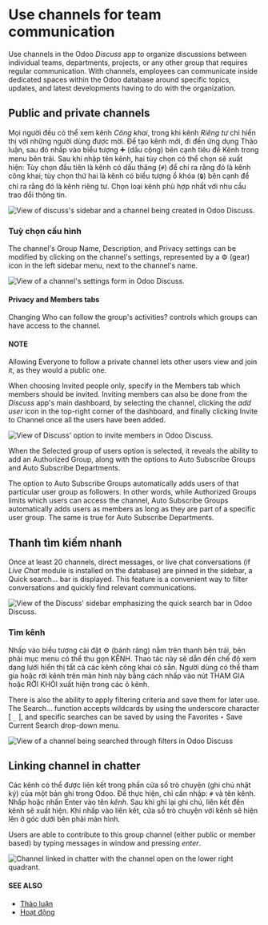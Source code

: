 # Use channels for team communication

Use channels in the Odoo *Discuss* app to organize discussions between individual teams,
departments, projects, or any other group that requires regular communication. With channels,
employees can communicate inside dedicated spaces within the Odoo database around specific topics,
updates, and latest developments having to do with the organization.

## Public and private channels

Mọi người đều có thể xem kênh *Công khai*, trong khi kênh *Riêng tư* chỉ hiển thị với những người dùng được mời. Để tạo kênh mới, đi đến ứng dụng Thảo luận, sau đó nhấp vào biểu tượng ➕ (dấu cộng) bên cạnh tiêu đề Kênh trong menu bên trái. Sau khi nhập tên kênh, hai tùy chọn có thể chọn sẽ xuất hiện: Tùy chọn đầu tiên là kênh có dấu thăng (`#`) để chỉ ra rằng đó là kênh công khai; tùy chọn thứ hai là kênh có biểu tượng ổ khóa (`🔒`) bên cạnh để chỉ ra rằng đó là kênh riêng tư. Chọn loại kênh phù hợp nhất với nhu cầu trao đổi thông tin.

![View of discuss's sidebar and a channel being created in Odoo Discuss.](team_communication/public-private-channel.png)

### Tuỳ chọn cấu hình

The channel's Group Name, Description, and Privacy settings can
be modified by clicking on the channel's settings, represented by a ⚙️ (gear) icon in
the left sidebar menu, next to the channel's name.

![View of a channel's settings form in Odoo Discuss.](team_communication/channel-settings.png)

#### Privacy and Members tabs

Changing Who can follow the group's activities? controls which groups can have access to
the channel.

#### NOTE
Allowing Everyone to follow a private channel lets other users view and join it, as
they would a public one.

When choosing Invited people only, specify in the Members tab which members
should be invited. Inviting members can also be done from the *Discuss* app's main dashboard, by
selecting the channel, clicking the *add user* icon in the top-right corner of the dashboard, and
finally clicking Invite to Channel once all the users have been added.

![View of Discuss' option to invite members in Odoo Discuss.](team_communication/invite-channel.png)

When the Selected group of users option is selected, it reveals the ability to add an
Authorized Group, along with the options to Auto Subscribe Groups and
Auto Subscribe Departments.

The option to Auto Subscribe Groups automatically adds users of that particular user
group as followers. In other words, while Authorized Groups limits which users can
access the channel, Auto Subscribe Groups automatically adds users as members as long as
they are part of a specific user group. The same is true for Auto Subscribe Departments.

## Thanh tìm kiếm nhanh

Once at least 20 channels, direct messages, or live chat conversations (if *Live Chat* module is
installed on the database) are pinned in the sidebar, a Quick search… bar is displayed.
This feature is a convenient way to filter conversations and quickly find relevant communications.

![View of the Discuss' sidebar emphasizing the quick search bar in Odoo Discuss.](team_communication/quick-search.png)

### Tìm kênh

Nhấp vào biểu tượng cài đặt ⚙️ (bánh răng) nằm trên thanh bên trái, bên phải mục menu có thể thu gọn KÊNH. Thao tác này sẽ dẫn đến chế độ xem dạng lưới hiển thị tất cả các kênh công khai có sẵn. Người dùng có thể tham gia hoặc rời kênh trên màn hình này bằng cách nhấp vào nút THAM GIA hoặc RỜI KHỎI xuất hiện trong các ô kênh.

There is also the ability to apply filtering criteria and save them for later use. The
Search... function accepts wildcards by using the underscore character [ `_` ], and
specific searches can be saved by using the Favorites ‣ Save Current Search
drop-down menu.

![View of a channel being searched through filters in Odoo Discuss](team_communication/filter.png)

## Linking channel in chatter

Các kênh có thể được liên kết trong phần cửa sổ trò chuyện (ghi chú nhật ký) của một bản ghi trong Odoo. Để thực hiện, chỉ cần nhập: `#` và tên kênh. Nhấp hoặc nhấn Enter vào tên *kênh*. Sau khi ghi lại ghi chú, liên kết đến kênh sẽ xuất hiện. Khi nhấp vào liên kết, cửa sổ trò chuyện với kênh sẽ hiện lên ở góc dưới bên phải màn hình.

Users are able to contribute to this group channel (either public or member based) by typing
messages in window and pressing *enter*.

![Channel linked in chatter with the channel open on the lower right quadrant.](team_communication/chatter-channel.png)

#### SEE ALSO
- [Thảo luận](../discuss.md)
- [Hoạt động](../../essentials/activities.md)
